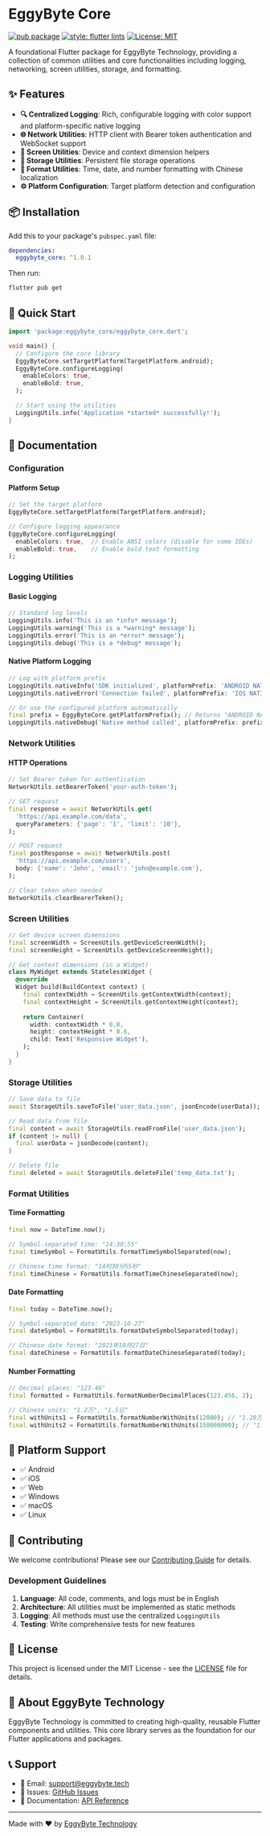 <!--
This README describes the package. If you publish this package to pub.dev,
this README's contents appear on the landing page for your package.

For information about how to write a good package README, see the guide for
[writing package pages](https://dart.dev/tools/pub/writing-package-pages).

For general information about developing packages, see the Dart guide for
[creating packages](https://dart.dev/guides/libraries/create-packages)
and the Flutter guide for
[developing packages and plugins](https://flutter.dev/to/develop-packages).
-->

# EggyByte Core

[![pub package](https://img.shields.io/pub/v/eggybyte_core.svg)](https://pub.dev/packages/eggybyte_core)
[![style: flutter lints](https://img.shields.io/badge/style-flutter__lints-blue)](https://pub.dev/packages/flutter_lints)
[![License: MIT](https://img.shields.io/badge/License-MIT-yellow.svg)](https://opensource.org/licenses/MIT)

A foundational Flutter package for EggyByte Technology, providing a collection of common utilities and core functionalities including logging, networking, screen utilities, storage, and formatting.

## ✨ Features

- **🔍 Centralized Logging**: Rich, configurable logging with color support and platform-specific native logging
- **🌐 Network Utilities**: HTTP client with Bearer token authentication and WebSocket support  
- **📱 Screen Utilities**: Device and context dimension helpers
- **💾 Storage Utilities**: Persistent file storage operations
- **📅 Format Utilities**: Time, date, and number formatting with Chinese localization
- **⚙️ Platform Configuration**: Target platform detection and configuration

## 📦 Installation

Add this to your package's `pubspec.yaml` file:

```yaml
dependencies:
  eggybyte_core: ^1.0.1
```

Then run:

```bash
flutter pub get
```

## 🚀 Quick Start

```dart
import 'package:eggybyte_core/eggybyte_core.dart';

void main() {
  // Configure the core library
  EggyByteCore.setTargetPlatform(TargetPlatform.android);
  EggyByteCore.configureLogging(
    enableColors: true,
    enableBold: true,
  );

  // Start using the utilities
  LoggingUtils.info('Application *started* successfully!');
}
```

## 📖 Documentation

### Configuration

#### Platform Setup
```dart
// Set the target platform
EggyByteCore.setTargetPlatform(TargetPlatform.android);

// Configure logging appearance
EggyByteCore.configureLogging(
  enableColors: true,  // Enable ANSI colors (disable for some IDEs)
  enableBold: true,    // Enable bold text formatting
);
```

### Logging Utilities

#### Basic Logging
```dart
// Standard log levels
LoggingUtils.info('This is an *info* message');
LoggingUtils.warning('This is a *warning* message');
LoggingUtils.error('This is an *error* message');
LoggingUtils.debug('This is a *debug* message');
```

#### Native Platform Logging
```dart
// Log with platform prefix
LoggingUtils.nativeInfo('SDK initialized', platformPrefix: 'ANDROID NATIVE');
LoggingUtils.nativeError('Connection failed', platformPrefix: 'IOS NATIVE');

// Or use the configured platform automatically
final prefix = EggyByteCore.getPlatformPrefix(); // Returns "ANDROID NATIVE"
LoggingUtils.nativeDebug('Native method called', platformPrefix: prefix);
```

### Network Utilities

#### HTTP Operations
```dart
// Set Bearer token for authentication
NetworkUtils.setBearerToken('your-auth-token');

// GET request
final response = await NetworkUtils.get(
  'https://api.example.com/data',
  queryParameters: {'page': '1', 'limit': '10'},
);

// POST request
final postResponse = await NetworkUtils.post(
  'https://api.example.com/users',
  body: {'name': 'John', 'email': 'john@example.com'},
);

// Clear token when needed
NetworkUtils.clearBearerToken();
```

### Screen Utilities

```dart
// Get device screen dimensions
final screenWidth = ScreenUtils.getDeviceScreenWidth();
final screenHeight = ScreenUtils.getDeviceScreenHeight();

// Get context dimensions (in a Widget)
class MyWidget extends StatelessWidget {
  @override
  Widget build(BuildContext context) {
    final contextWidth = ScreenUtils.getContextWidth(context);
    final contextHeight = ScreenUtils.getContextHeight(context);
    
    return Container(
      width: contextWidth * 0.8,
      height: contextHeight * 0.6,
      child: Text('Responsive Widget'),
    );
  }
}
```

### Storage Utilities

```dart
// Save data to file
await StorageUtils.saveToFile('user_data.json', jsonEncode(userData));

// Read data from file
final content = await StorageUtils.readFromFile('user_data.json');
if (content != null) {
  final userData = jsonDecode(content);
}

// Delete file
final deleted = await StorageUtils.deleteFile('temp_data.txt');
```

### Format Utilities

#### Time Formatting
```dart
final now = DateTime.now();

// Symbol-separated time: "14:30:55"
final timeSymbol = FormatUtils.formatTimeSymbolSeparated(now);

// Chinese time format: "14时30分55秒"
final timeChinese = FormatUtils.formatTimeChineseSeparated(now);
```

#### Date Formatting
```dart
final today = DateTime.now();

// Symbol-separated date: "2023-10-27"
final dateSymbol = FormatUtils.formatDateSymbolSeparated(today);

// Chinese date format: "2023年10月27日"
final dateChinese = FormatUtils.formatDateChineseSeparated(today);
```

#### Number Formatting
```dart
// Decimal places: "123.46"
final formatted = FormatUtils.formatNumberDecimalPlaces(123.456, 2);

// Chinese units: "1.2万", "1.5亿"
final withUnits1 = FormatUtils.formatNumberWithUnits(12000); // "1.20万"
final withUnits2 = FormatUtils.formatNumberWithUnits(150000000); // "1.50亿"
```

## 🎯 Platform Support

- ✅ Android
- ✅ iOS  
- ✅ Web
- ✅ Windows
- ✅ macOS
- ✅ Linux

## 🤝 Contributing

We welcome contributions! Please see our [Contributing Guide](CONTRIBUTING.md) for details.

### Development Guidelines

1. **Language**: All code, comments, and logs must be in English
2. **Architecture**: All utilities must be implemented as static methods
3. **Logging**: All methods must use the centralized `LoggingUtils`
4. **Testing**: Write comprehensive tests for new features

## 📄 License

This project is licensed under the MIT License - see the [LICENSE](LICENSE) file for details.

## 🏢 About EggyByte Technology

EggyByte Technology is committed to creating high-quality, reusable Flutter components and utilities. This core library serves as the foundation for our Flutter applications and packages.

## 📞 Support

- 📧 Email: support@eggybyte.tech
- 🐛 Issues: [GitHub Issues](https://github.com/eggybyte-technology/flutter-eggybyte-core/issues)
- 📖 Documentation: [API Reference](https://pub.dev/documentation/eggybyte_core/latest/)

---

Made with ❤️ by [EggyByte Technology](https://github.com/eggybyte-technology)
